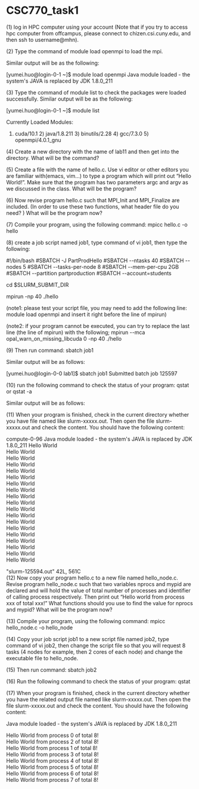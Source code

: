 # CSC770_task1

(1)	log in HPC computer using your account (Note that if you try to access hpc computer from offcampus, please connect to chizen.csi.cuny.edu, and then ssh to username@mhn).

(2)	Type the command of module load openmpi to load the mpi.

Similar output will be as the following:

[yumei.huo@login-0-1 ~]$ module load openmpi
Java module loaded - the system's JAVA is replaced by JDK 1.8.0_211

(3)	Type the command of module list to check the packages were loaded successfully.
Similar output will be as the following:

[yumei.huo@login-0-1 ~]$ module list

Currently Loaded Modules:
  1) cuda/10.1   2) java/1.8.211   3) binutils/2.28   4) gcc/7.3.0   5) openmpi/4.0.1_gnu


(4)	Create a new directory with the name of lab11 and then get into the directory. What will be the command?

(5)	Create a file with the name of hello.c. Use vi editor or other editors you are familiar with(emacs, vim…) to type a program which will print out “Hello World!”. Make sure that the program has two parameters argc and argv as we discussed in the class. What will be the program?

(6)	Now revise program hello.c such that MPI_Init and MPI_Finalize are included. (In order to use these two functions, what header file do you need? ) What will be the program now? 

(7)	Compile your program, using the following command:
 mpicc hello.c -o hello

(8)	create a job script named job1,  type command of vi job1, then type the following: 

#!/bin/bash
#SBATCH -J PartProdHello
#SBATCH --ntasks 40 
#SBATCH --nodes 5
#SBATCH --tasks-per-node 8
#SBATCH --mem-per-cpu 2GB
#SBATCH --partition partproduction 
#SBATCH --account=students

cd $SLURM_SUBMIT_DIR

mpirun -np 40 ./hello 



(note1: please test your script file, you may need to add the following line:
module load openmpi
and insert it right before the line of mpirun)

(note2: if your program cannot be executed, you can try to replace the last line (the line of mpirun) with the following;
mpirun --mca opal_warn_on_missing_libcuda 0 -np 40 ./hello

(9)	Then run command:
sbatch job1

Similar output will be as follows:

[yumei.huo@login-0-0 lab1]$ sbatch job1
Submitted batch job 125597

(10)	 run the following command to check the status of your program:
qstat or qstat -a

Similar output will be as follows:



(11)	When your program is finished, check in the current directory whether you have file named like slurm-xxxxx.out. Then open the file slurm-xxxxx.out and check the content. You should have the following content:

compute-0-96
Java module loaded - the system's JAVA is replaced by JDK 1.8.0_211
Hello World<br>
Hello World<br>
Hello World<br>
Hello World<br>
Hello World<br>
Hello World<br>
Hello World<br>
Hello World<br>
Hello World<br>
Hello World<br>
Hello World<br>
Hello World<br>
Hello World<br>
Hello World<br>
Hello World<br>
Hello World<br>
Hello World<br>
Hello World<br>
Hello World<br>

"slurm-125594.out" 42L, 561C                                       
(12)	Now copy your program hello.c to a new file named hello_node.c. Revise program hello_node.c such that two variables nprocs and mypid are declared and will hold the value of total number of processes and identifier of calling process respectively. Then print out “Hello world from process xxx of total xxx!” What functions should you use to find the value for nprocs and mypid? What will be the program now? 

(13)	Compile your program, using the following command:
 	mpicc hello_node.c -o hello_node

(14)	Copy your job script job1 to a new script file named job2,  type command of vi job2, then change the script file so that you will request 8 tasks (4 nodes for example, then 2 cores of each node) and change the executable file to hello_node. 

(15)	Then run command:
sbatch job2

(16)	Run the following command to check the status of your program:
qstat

(17)	When your program is finished, check in the current directory whether you have the related output file named like slurm-xxxxx.out. Then open the file slurm-xxxxx.out and check the content. You should have the following content:

 Java module loaded - the system's JAVA is replaced by JDK 1.8.0_211

Hello World from process 0 of total 8!<br>
Hello World from process 2 of total 8!<br>
Hello World from process 1 of total 8!<br>
Hello World from process 3 of total 8!<br>
Hello World from process 4 of total 8!<br>
Hello World from process 5 of total 8!<br>
Hello World from process 6 of total 8!<br>
Hello World from process 7 of total 8!<br>


